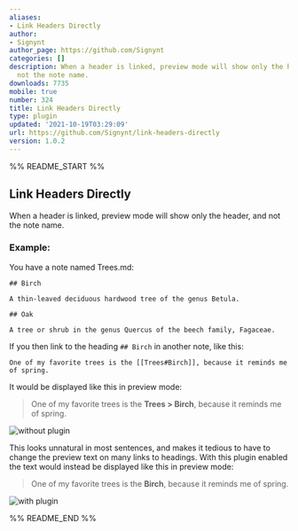 ```yaml
---
aliases:
- Link Headers Directly
author:
- Signynt
author_page: https://github.com/Signynt
categories: []
description: When a header is linked, preview mode will show only the header, and
  not the note name.
downloads: 7735
mobile: true
number: 324
title: Link Headers Directly
type: plugin
updated: '2021-10-19T03:29:09'
url: https://github.com/Signynt/link-headers-directly
version: 1.0.2
---
```


%% README_START %%

## Link Headers Directly

When a header is linked, preview mode will show only the header, and not the note name.

### Example:

You have a note named Trees.md:
```
## Birch

A thin-leaved deciduous hardwood tree of the genus Betula.

## Oak

A tree or shrub in the genus Quercus of the beech family, Fagaceae.
```

If you then link to the heading `## Birch` in another note, like this:  

```
One of my favorite trees is the [[Trees#Birch]], because it reminds me of spring.
```

It would be displayed like this in preview mode:

> One of my favorite trees is the **Trees > Birch**, because it reminds me of spring.

![without plugin](https://raw.githubusercontent.com/signynt/link-headers-directly/master/resources/gifs/without-plugin.gif)

This looks unnatural in most sentences, and makes it tedious to have to change the preview text on many links to headings. With this plugin enabled the text would instead be displayed like this in preview mode:

> One of my favorite trees is the **Birch**, because it reminds me of spring.

![with plugin](https://raw.githubusercontent.com/signynt/link-headers-directly/master/resources/gifs/with-plugin.gif)


%% README_END %%